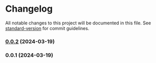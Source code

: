 # Changelog

All notable changes to this project will be documented in this file. See [standard-version](https://github.com/conventional-changelog/standard-version) for commit guidelines.

### [0.0.2](https://github.com/Geo25rey/magic-link-popup-react/compare/v0.0.1...v0.0.2) (2024-03-19)

### 0.0.1 (2024-03-19)

